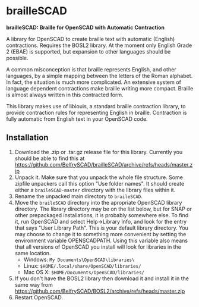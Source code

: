 # brailleSCAD

**brailleSCAD: Braille for OpenSCAD with Automatic Contraction**

A library for OpenSCAD to create braille text with automatic (English)
contractions.  Requires the BOSL2 library.  At the moment only English
Grade 2 (EBAE) is supported, but expansion to other languages should
be possible.  

A common misconception is that braille represents English, and other
languages, by a simple mapping between the letters of the Roman
alphabet.  In fact, the situation is much more complicated.
An extensive system of language dependent contractions make braille
writing more compact.  Braille is almost always written in this
contracted form.  

This library makes use of liblouis, a standard braille contraction
library, to provide contraction rules for representing English in
braille.  Contraction is fully automatic from English text in your
OpenSCAD code.  

## Installation

1. Download the .zip or .tar.gz release file for this library.  Currently you should be able to find this at https://github.com/BelfrySCAD/brailleSCAD/archive/refs/heads/master.zip
2. Unpack it. Make sure that you unpack the whole file structure. Some zipfile unpackers call this option "Use folder names". It should create either a `braileSCAD-master` directory with the library files within it.  
3. Rename the unpacked main directory to `braileSCAD`.
4. Move the `braileSCAD` directory into the apropriate OpenSCAD library directory.  The library directory may be on the list below, but for SNAP or other prepackaged installations, it is probably somewhere else.  To find it, run OpenSCAD and select Help&rarr;Library Info, and look for the entry that says "User Library Path".  This is your default library directory.  You may choose to change it to something more convenient by setting the environment variable OPENSCADPATH.  Using this variable also means that all versions of OpenSCAD you install will look for libraries in the same location.  
    - Windows: `My Documents\OpenSCAD\libraries\`
    - Linux: `$HOME/.local/share/OpenSCAD/libraries/`
    - Mac OS X: `$HOME/Documents/OpenSCAD/libraries/`
5. If you don't have the BOSL2 library then download it and install it in the same way from https://github.com/BelfrySCAD/BOSL2/archive/refs/heads/master.zip
6. Restart OpenSCAD.


